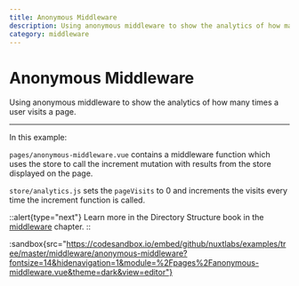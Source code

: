 ```yaml
---
title: Anonymous Middleware
description: Using anonymous middleware to show the analytics of how many times a user visits a page.
category: middleware
---
```


# Anonymous Middleware

Using anonymous middleware to show the analytics of how many times a user visits a page.

---

In this example:

`pages/anonymous-middleware.vue` contains a middleware function which uses the store to call the increment mutation with results from the store displayed on the page.

`store/analytics.js` sets the `pageVisits` to 0 and increments the visits every time the increment function is called.

::alert{type="next"}
Learn more in the Directory Structure book in the [middleware](/___documentation___directory-structure/middleware#anonymous-middleware) chapter.
::

:sandbox{src="https://codesandbox.io/embed/github/nuxtlabs/examples/tree/master/middleware/anonymous-middleware?fontsize=14&hidenavigation=1&module=%2Fpages%2Fanonymous-middleware.vue&theme=dark&view=editor"}
